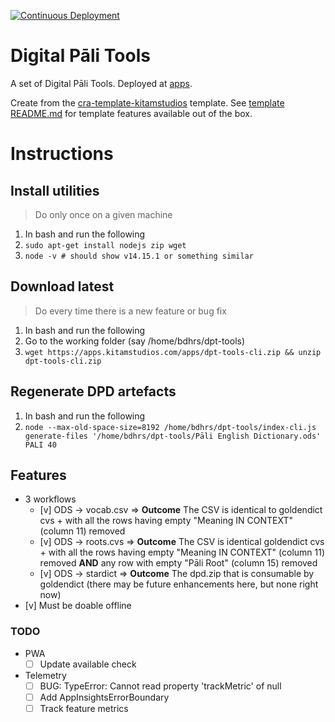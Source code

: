 [![Continuous Deployment](https://github.com/digitalpalitools/dpt-tools/workflows/Continuous%20Deployment/badge.svg)](https://github.com/digitalpalitools/dpt-tools/actions?query=workflow%3A%22Continuous+Deployment%22)

# Digital Pāli Tools

A set of Digital Pāli Tools. Deployed at [apps](https://d.pali.tools/apps).

Create from the [cra-template-kitamstudios](https://github.com/kitamstudios/cra-template-kitamstudios) template. See [template README.md](https://github.com/kitamstudios/cra-template-kitamstudios/blob/358acedc91c62b31910087d54ffa2623761506e0/README.md) for template features available out of the box.

# Instructions

## Install utilities

> Do only once on a given machine

1. In bash and run the following
1. ```sudo apt-get install nodejs zip wget```
1. ```node -v # should show v14.15.1 or something similar```

## Download latest

> Do every time there is a new feature or bug fix

1. In bash and run the following
1. Go to the working folder (say /home/bdhrs/dpt-tools)
1. ```wget https://apps.kitamstudios.com/apps/dpt-tools-cli.zip && unzip dpt-tools-cli.zip```

## Regenerate DPD artefacts

1. In bash and run the following
1. ```node --max-old-space-size=8192 /home/bdhrs/dpt-tools/index-cli.js generate-files '/home/bdhrs/dpt-tools/Pāli English Dictionary.ods' PALI 40```

## Features

- 3 workflows
  - [v] ODS -> vocab.csv => **Outcome** The CSV is identical to goldendict cvs + with all the rows having empty "Meaning IN CONTEXT" (column 11) removed
  - [v] ODS -> roots.cvs => **Outcome** The CSV is identical goldendict cvs + with all the rows having empty "Meaning IN CONTEXT" (column 11) removed **AND** any row with empty "Pāli Root" (column 15) removed
  - [v] ODS -> stardict => **Outcome** The dpd.zip that is consumable by goldendict (there may be future enhancements here, but none right now)
- [v] Must be doable offline

### TODO

- PWA
  - [ ] Update available check
- Telemetry
  - [ ] BUG: TypeError: Cannot read property 'trackMetric' of null
  - [ ] Add AppInsightsErrorBoundary
  - [ ] Track feature metrics
